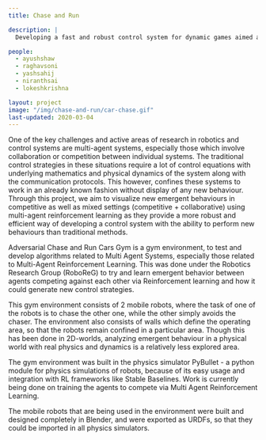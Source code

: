 ```yaml
---
title: Chase and Run

description: |
  Developing a fast and robust control system for dynamic games aimed at identifying Nash equilibrium strategies and emergent behaviour in competitive settings. 

people:
  - ayushshaw
  - raghavsoni
  - yashsahij
  - niranthsai
  - lokeshkrishna

layout: project
image: "/img/chase-and-run/car-chase.gif"
last-updated: 2020-03-04
---
```


One of the key challenges and active areas of research in robotics and control systems are multi-agent systems, especially those which involve collaboration or competition between individual systems. The traditional control strategies in these situations require a lot of control equations with underlying mathematics and physical dynamics of the system along with the communication protocols. This however, confines these systems to work in an already known fashion without display of any new behaviour. Through this project, we aim to visualize new emergent behaviours in competitive as well as mixed settings (competitive + collaborative) using multi-agent reinforcement learning as they provide a more robust and efficient way of developing a control system with the ability to perform new behaviours than traditional methods.

Adversarial Chase and Run Cars Gym is a gym environment, to test and develop algorithms related to Multi Agent Systems, especially those related to Multi-Agent Reinforcement Learning. This was done under the Robotics Research Group (RoboReG) to try and learn emergent behavior between agents competing against each other via Reinforcement learning and how it could generate new control strategies.

This gym environment consists of 2 mobile robots, where the task of one of the robots is to chase the other one, while the other simply avoids the chaser. The environment also consists of walls which define the operating area, so that the robots remain confined in a particular area. Though this has been done in 2D-worlds, analyzing emergent behaviour in a physical world with real physics and dynamics is a relatively less explored area.

The gym environment was built in the physics simulator PyBullet - a python module for physics simulations of robots, because of its easy usage and integration with RL frameworks like Stable Baselines. Work is currently being done on training the agents to compete via Multi Agent Reinforcement Learning.

The mobile robots that are being used in the environment were built and designed completely in Blender, and were exported as URDFs, so that they could be imported in all physics simulators.
